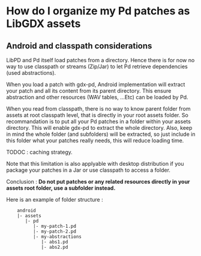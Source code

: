 
# How do I organize my Pd patches as LibGDX assets

## Android and classpath considerations

LibPD and Pd itself load patches from a directory. Hence there is for now no way to use classpath or streams (Zip/Jar) to let Pd retrieve dependencies (used abstractions).

When you load a patch with gdx-pd, Android implementation will extract your patch and all its content from its parent directory. This ensure abstraction and other resources (WAV tables, ...Etc) can be loaded by Pd.

When you read from classpath, there is no way to know parent folder from assets at root classpath level, that is directly in your root assets folder. So recommandation is to put all your Pd patches in a folder within your assets directory. This will enable gdx-pd to extract the whole directory. Also, keep in mind the whole folder (and subfolders) will be extracted, so just include in this folder what your patches really needs, this will reduce loading time.

TODOC : caching strategy.

Note that this limitation is also applyable with desktop distribution if you package your patches in a Jar or use classpath to access a folder.

Conclusion : **Do not put patches or any related resources directly in your assets root folder, use a subfolder instead.**

Here is an example of folder structure :

```
	android
	|- assets
	   |- pd
	      |- my-patch-1.pd
	      |- my-patch-2.pd
	      |- my-abstractions
	         |- abs1.pd
	         |- abs2.pd

```